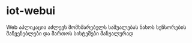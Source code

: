 # iot-webui
Web აპლიკაცია აძლევს მომხმარებელს საშუალებას ნახოს სენსორების მაჩვენებლები და მართოს სისტემები მანუალურად
